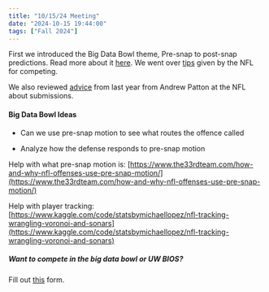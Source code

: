 ```yaml
---
title: "10/15/24 Meeting"
date: "2024-10-15 19:44:00"
tags: ["Fall 2024"]
---
```

First we introduced the Big Data Bowl theme, Pre-snap to post-snap predictions. Read more about it [here](https://www.kaggle.com/competitions/nfl-big-data-bowl-2025). We went over [tips](https://www.kaggle.com/competitions/nfl-big-data-bowl-2025/discussion/539921) given by the NFL for competing. 

We also reviewed [advice](https://x.com/anpatt7/status/1746209633562443948) from last year from Andrew Patton at the NFL about submissions.

#### Big Data Bowl Ideas

- Can we use pre-snap motion to see what routes the offence called

- Analyze how the defense responds to pre-snap motion

Help with what pre-snap motion is: [https://www.the33rdteam.com/how-and-why-nfl-offenses-use-pre-snap-motion/](https://www.the33rdteam.com/how-and-why-nfl-offenses-use-pre-snap-motion/)

Help with player tracking: [https://www.kaggle.com/code/statsbymichaellopez/nfl-tracking-wrangling-voronoi-and-sonars](https://www.kaggle.com/code/statsbymichaellopez/nfl-tracking-wrangling-voronoi-and-sonars)

##### Want to compete in the big data bowl or UW BIOS? 

Fill out [this](https://docs.google.com/forms/d/e/1FAIpQLSfUx4M3aKIOkIrX-aShQR2MQctyCWn_N3ehthdcApZqGCcl0w/viewform?usp=sf_link) form.
